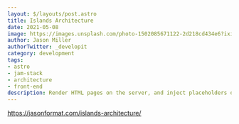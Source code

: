 ```yaml
---
layout: $/layouts/post.astro
title: Islands Architecture
date: 2021-05-08
image: https://images.unsplash.com/photo-1502085671122-2d218cd434e6?ixid=MnwxMjA3fDB8MHxwaG90by1wYWdlfHx8fGVufDB8fHx8&ixlib=rb-1.2.1&auto=format&fit=crop&w=1698&q=80
author: Jason Miller
authorTwitter: _developit
category: development
tags:
- astro
- jam-stack
- architecture
- front-end
description: Render HTML pages on the server, and inject placeholders or slots around highly dynamic regions.
---
```

https://jasonformat.com/islands-architecture/
